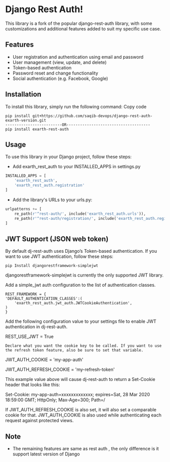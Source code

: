 # Django Rest Auth!
This library is a fork of the popular django-rest-auth library, with some customizations and additional features added to suit my specific use case.

## Features
- User registration and authentication using email and password
- User management (view, update, and delete)
- Token-based authentication
- Password reset and change functionality
- Social authentication (e.g. Facebook, Google)

## Installation
To install this library, simply run the following command:
Copy code
```
pip install git+https://github.com/saqib-devops/django-rest-auth-exarth-version.git
-------------------------OR-------------------------------------
pip install exarth-rest-auth
```


## Usage
To use this library in your Django project, follow these steps:
- Add exarth_rest_auth to your INSTALLED_APPS in settings.py

```python
INSTALLED_APPS = [
    'exarth_rest_auth',
    'exarth_rest_auth.registration'
]
```

- Add the library's URLs to your urls.py:

```python
urlpatterns += [
    re_path(r'^rest-auth/', include('exarth_rest_auth.urls')),
    re_path(r'^rest-auth/registration/', include('exarth_rest_auth.registration.urls')),
]

```
## JWT Support (JSON web token)

By default dj-rest-auth uses Django’s Token-based authentication. If you want to use JWT authentication, follow these steps:

    pip Install djangorestframework-simplejwt
djangorestframework-simplejwt is currently the only supported JWT library.

Add a simple_jwt auth configuration to the list of authentication classes.

    REST_FRAMEWORK = {
    'DEFAULT_AUTHENTICATION_CLASSES':(
        'exarth_rest_auth.jwt_auth.JWTCookieAuthentication',
    )
    }
Add the following configuration value to your settings file to enable JWT authentication in dj-rest-auth.

REST_USE_JWT = True

    Declare what you want the cookie key to be called. If you want to use the refresh token feature, also be sure to set that variable.

JWT_AUTH_COOKIE = 'my-app-auth'

JWT_AUTH_REFRESH_COOKIE = 'my-refresh-token'


This example value above will cause dj-rest-auth to return a Set-Cookie header that looks like this:

Set-Cookie: my-app-auth=xxxxxxxxxxxxx; expires=Sat, 28 Mar 2020 18:59:00 GMT; HttpOnly; Max-Age=300; Path=/

If JWT_AUTH_REFRESH_COOKIE is also set, it will also set a comparable cookie for that. JWT_AUTH_COOKIE is also used while authenticating each request against protected views.

## Note
- The remaining features are same as rest auth , the only difference is it support latest version of Django
